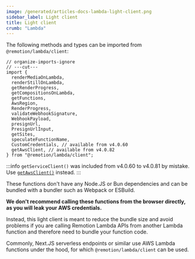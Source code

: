 ```yaml
---
image: /generated/articles-docs-lambda-light-client.png
sidebar_label: Light client
title: Light client
crumb: "Lambda"
---
```


The following methods and types can be imported from `@remotion/lambda/client`:

```tsx twoslash
// organize-imports-ignore
// ---cut---
import {
  renderMediaOnLambda,
  renderStillOnLambda,
  getRenderProgress,
  getCompositionsOnLambda,
  getFunctions,
  AwsRegion,
  RenderProgress,
  validateWebhookSignature,
  WebhookPayload,
  presignUrl,
  PresignUrlInput,
  getSites,
  speculateFunctionName,
  CustomCredentials, // available from v4.0.60
  getAwsClient, // available from v4.0.82
} from "@remotion/lambda/client";
```

:::info
`getServiceClient()` was included from v4.0.60 to v4.0.81 by mistake. Use [`getAwsClient()`](/docs/lambda/getawsclient) instead.
:::

These functions don't have any Node.JS or Bun dependencies and can be bundled with a bundler such as Webpack or ESBuild.

**We don't recommend calling these functions from the browser directly, as you will leak your AWS credentials.**

Instead, this light client is meant to reduce the bundle size and avoid problems if you are calling Remotion Lambda APIs from another Lambda function and therefore need to bundle your function code.

Commonly, Next.JS serverless endpoints or similar use AWS Lambda functions under the hood, for which `@remotion/lambda/client` can be used.
